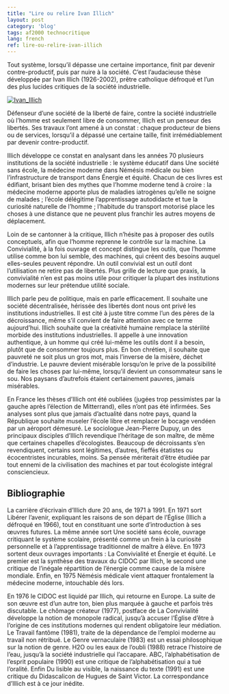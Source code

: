 ```yaml
---
title: "Lire ou relire Ivan Illich"
layout: post
category: 'blog'
tags: af2000 technocritique
lang: french
ref: lire-ou-relire-ivan-illich
---
```


Tout système, lorsqu’il dépasse une certaine importance, finit par devenir contre-productif, puis par nuire à la société. C’est l’audacieuse thèse développée par Ivan Illich (1926-2002), prêtre catholique défroqué et l’un des plus lucides critiques de la société industrielle.

[![Ivan_Illich](http://blog.enzosandre.fr/wp-content/uploads/2016/07/Ivan_Illich.jpg)](http://blog.enzosandre.fr/wp-content/uploads/2016/07/Ivan_Illich.jpg) 

Défenseur d’une société de la liberté de faire, contre la société industrielle où l’homme est seulement libre de consommer, Illich est un penseur des libertés. Ses travaux l’ont amené à un constat : chaque producteur de biens ou de services, lorsqu’il a dépassé une certaine taille, finit irrémédiablement par devenir contre-productif.

Illich développe ce constat en analysant dans les années 70 plusieurs institutions de la société industrielle : le système éducatif dans Une société sans école, la médecine moderne dans Némésis médicale ou bien l’infrastructure de transport dans Énergie et équité. Chacun de ces livres est édifiant, brisant bien des mythes que l’homme moderne tend à croire : la médecine moderne apporte plus de maladies iatrogènes qu’elle ne soigne de malades ; l’école délégitime l’apprentissage autodidacte et tue la curiosité naturelle de l’homme ; l’habitude du transport motorisé place les choses à une distance que ne peuvent plus franchir les autres moyens de déplacement.

Loin de se cantonner à la critique, Illich n’hésite pas à proposer des outils conceptuels, afin que l’homme reprenne le contrôle sur la machine. La Convivialité, à la fois ouvrage et concept distingue les outils, que l’homme utilise comme bon lui semble, des machines, qui créent des besoins auquel elles-seules peuvent répondre. Un outil convivial est un outil dont l’utilisation ne retire pas de libertés. Plus grille de lecture que praxis, la convivialité n’en est pas moins utile pour critiquer la plupart des institutions modernes sur leur prétendue utilité sociale.

Illich parle peu de politique, mais en parle efficacement. Il souhaite une société décentralisée, hérissée des libertés dont nous ont privé les institutions industrielles. Il est cité à juste titre comme l’un des pères de la décroissance, même s’il convient de faire attention avec ce terme aujourd’hui. Illich souhaite que la créativité humaine remplace la stérilité morbide des institutions industrielles. Il appelle à une innovation authentique, à un homme qui créé lui-même les outils dont il a besoin, plutôt que de consommer toujours plus. En bon chrétien, il souhaite que pauvreté ne soit plus un gros mot, mais l’inverse de la misère, déchet d’industrie. Le pauvre devient misérable lorsqu’on le prive de la possibilité de faire les choses par lui-même, lorsqu’il devient un consommateur sans le sou. Nos paysans d’autrefois étaient certainement pauvres, jamais misérables.

En France les thèses d’Illich ont été oubliées (jugées trop pessimistes par la gauche après l’élection de Mitterrand), elles n’ont pas été infirmées. Ses analyses sont plus que jamais d’actualité dans notre pays, quand la République souhaite museler l’école libre et remplacer le bocage vendéen par un aéroport démesuré. Le sociologue Jean-Pierre Dupuy, un des principaux disciples d’Illich revendique l’héritage de son maître, de même que certaines chapelles d’écologistes. Beaucoup de décroissants s’en revendiquent, certains sont légitimes, d’autres, fieffés étatistes ou écocentristes incurables, moins. Sa pensée mériterait d’être étudiée par tout ennemi de la civilisation des machines et par tout écologiste intégral consciencieux.

## Bibliographie

La carrière d’écrivain d’Illich dure 20 ans, de 1971 à 1991. En 1971 sort Libérer l’avenir, expliquant les raisons de son départ de l’Église (Illich a défroqué en 1966), tout en constituant une sorte d’introduction à ses œuvres futures. La même année sort Une société sans école, ouvrage critiquant le système scolaire, présenté comme un frein à la curiosité personnelle et à l’apprentissage traditionnel de maître à élève. En 1973 sortent deux ouvrages importants : La Convivialité et Énergie et équité. Le premier est la synthèse des travaux du CIDOC par Illich, le second une critique de l’inégale répartition de l’énergie comme cause de la misère mondiale. Enfin, en 1975 Némésis médicale vient attaquer frontalement la médecine moderne, intouchable dés lors.

En 1976 le CIDOC est liquidé par Illich, qui retourne en Europe. La suite de son œuvre est d’un autre ton, bien plus marquée à gauche et parfois très discutable. Le chômage créateur (1977), postface de La Convivialité développe la notion de monopole radical, jusqu’à accuser l’Église d’être à l’origine de ces institutions modernes qui rendent obligatoire leur médiation. Le Travail fantôme (1981), traite de la dépendance de l’emploi moderne au travail non rétribué. Le Genre vernaculaire (1983) est un essai philosophique sur la notion de genre. H2O ou les eaux de l’oubli (1988) retrace l’histoire de l’eau, jusqu’à la société industrielle qui l’accapare. ABC, l’alphabétisation de l’esprit populaire (1990) est une critique de l’alphabétisation qui a tué l’oralité. Enfin Du lisible au visible, la naissance du texte (1991) est une critique du Didascalicon de Hugues de Saint Victor. La correspondance d’Illich est à ce jour inédite.
